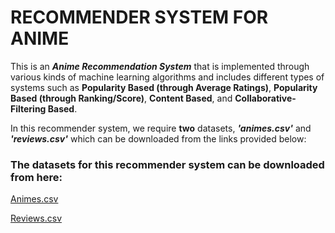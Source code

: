 # RECOMMENDER SYSTEM FOR ANIME
This is an ***Anime Recommendation System*** that is implemented through various kinds of machine learning algorithms and includes different types of systems such as **Popularity Based (through Average Ratings)**, **Popularity Based (through Ranking/Score)**, **Content Based**, and **Collaborative-Filtering Based**.

In this recommender system, we require **two** datasets, ***'animes.csv'*** and ***'reviews.csv'*** which can be downloaded from the links provided below:

### The datasets for this recommender system can be downloaded from here:


[Animes.csv](https://www.kaggle.com/datasets/marlesson/myanimelist-dataset-animes-profiles-reviews?resource=download&select=animes.csv) 

[Reviews.csv](https://www.kaggle.com/datasets/marlesson/myanimelist-dataset-animes-profiles-reviews?resource=download&select=reviews.csv)
